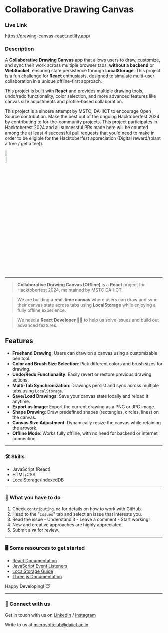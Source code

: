 # Collaborative Drawing Canvas 

### **Live Link**
https://drawing-canvas-react.netlify.app/

### **Description**


A **Collaborative Drawing Canvas** app that allows users to draw, customize, and sync their work across multiple browser tabs, **without a backend** or **WebSocket**, ensuring state persistence through **LocalStorage**. This project is a fun challenge for **React** enthusiasts, designed to simulate multi-user collaboration in a unique offline-first approach.

This project is built with **React** and provides multiple drawing tools, undo/redo functionality, color selection, and more advanced features like canvas size adjustments and profile-based collaboration.


This project is a sincere attempt by MSTC, DA-IICT to encourage Open Source contribution. Make the best out of the ongoing Hacktoberfest 2024 by contributing to for-the-community projects. This project participates in Hacktoberest 2024 and all successful PRs made here will be counted among the at least 4 successful pull requests that you'd need to make in order to be eligible for the Hacktoberfest appreciation (Digital reward/(plant a tree / get a tee)).

<img src="https://res.cloudinary.com/dbvyvfe61/image/upload/v1619799241/Cicada%203301:%20Reinvented/MSTC_ffmo9v.png" width="10%">

---

> **Collaborative Drawing Canvas (Offline)** is a **React** project for Hacktoberfest 2024, maintained by MSTC DA-IICT.

> We are building a **real-time canvas** where users can draw and sync their canvas state across tabs using **LocalStorage** while enjoying a fully offline experience.

> We need a **React Developer** :technologist: to help us solve issues and build out advanced features.

## **Features**
- **Freehand Drawing**: Users can draw on a canvas using a customizable pen tool.
- **Color and Brush Size Selection**: Pick different colors and brush sizes for drawing.
- **Undo/Redo Functionality**: Easily revert or restore previous drawing actions.
- **Multi-Tab Synchronization**: Drawings persist and sync across multiple tabs using `LocalStorage`.
- **Save/Load Drawings**: Save your canvas state locally and reload it anytime.
- **Export as Image**: Export the current drawing as a PNG or JPG image.
- **Shape Drawing**: Draw predefined shapes (rectangles, circles, lines) on the canvas.
- **Canvas Size Adjustment**: Dynamically resize the canvas while retaining the artwork.
- **Offline Mode**: Works fully offline, with no need for backend or internet connection.

---

### :hammer_and_wrench: **Skills**
* JavaScript (React)
* HTML/CSS
* LocalStorage/IndexedDB

---

### :dart: **What you have to do**
1. Check `contributing.md` for details on how to work with GitHub.
2. Head to the "`Issues`" tab and select an issue that interests you.
3. Read the issue - Understand it - Leave a comment - Start working!
4. New and creative approaches are highly appreciated.
5. Submit a `PR` for review.

---

### :desktop_computer: **Some resources to get started**
- [React Documentation](https://reactjs.org/docs/getting-started.html)
- [JavaScript Event Listeners](https://developer.mozilla.org/en-US/docs/Web/API/EventListener)
- [LocalStorage Guide](https://developer.mozilla.org/en-US/docs/Web/API/Window/localStorage)
- [Three.js Documentation](https://threejs.org)

Happy Developing! :innocent:

---
  
### 🔗 Connect with us
Get in touch with us on [LinkedIn](https://www.linkedin.com/company/microsoft-student-technical-club-da-iict/) / [Instagram](https://www.instagram.com/mstc_daiict/)

Write to us at microsoftclub@daiict.ac.in


